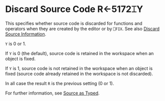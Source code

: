 
<!-- Hidden search keywords -->
<div style="display: none;">
  5172⌶
</div>






<h1 class="heading"><span class="name">Discard Source Code</span> <span class="command">R←5172⌶Y</span></h1>



This specifies whether source code is discarded for functions and operators when they are created by the editor or by `⎕FIX`. See also [Discard Source Information](discard-source-information.md).


`Y` is 0 or 1.


If `Y` is 0 (the default), source code is retained in the workspace when an object is fixed.


If `Y` is 1, source code is not retained in the workspace when an object is fixed (source code already retained in the workspace is not discarded).


In all case the result `R` is the previous setting (0 or 1).



For further information, see [Source as Typed](../../../../earlier-release-notes/release-notes-v19-0/introduction/source-as-typed).


